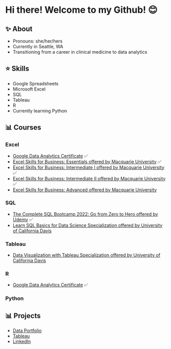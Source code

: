 # Hi there! Welcome to my Github! 😊

## ✨ About  
- Pronouns: she/her/hers
- Currently in Seattle, WA
- Transitioning from a career in clinical medicine to data analytics 

## ⭐ Skills
- Google Spreadsheets
- Microsoft Excel
- SQL
- Tableau
- R
- Currently learning Python

## 📊 Courses
### Excel
- [Google Data Analytics Certificate](https://grow.google/certificates/data-analytics/#?modal_active=none) ✅
- [Excel Skills for Business: Essentials offered by Macquarie University](https://www.coursera.org/learn/excel-essentials) ✅
- [Excel Skills for Business: Intermediate I offered by Macquarie University](https://www.coursera.org/learn/excel-intermediate-1) ✅
- [Excel Skills for Business: Intermediate II offered by Macquarie University](https://www.coursera.org/learn/excel-intermediate-2) ✅
- [Excel Skills for Business: Advanced offered by Macquarie University](https://www.coursera.org/learn/excel-advanced)

### SQL
- [The Complete SQL Bootcamp 2022: Go from Zero to Hero offered by Udemy](https://www.udemy.com/course/the-complete-sql-bootcamp/) ✅
- [Learn SQL Basics for Data Science Specialization offered by University of California Davis](https://www.coursera.org/specializations/learn-sql-basics-data-science) 

### Tableau
- [Data Visualization with Tableau Specialization offered by University of California Davis](https://www.coursera.org/specializations/data-visualization) 

### R
- [Google Data Analytics Certificate](https://grow.google/certificates/data-analytics/#?modal_active=none) ✅

### Python


## 📊 Projects
- [Data Portfolio](https://github.com/audreysung/Data-Portfolio)
- [Tableau](https://public.tableau.com/app/profile/audrey.sung#!/)
- [LinkedIn](https://www.linkedin.com/in/audrey-soojung-sung/)
